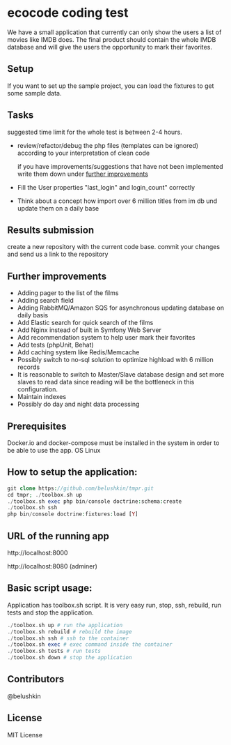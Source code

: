 # ecocode coding test

We have a small application that currently can only show the users a list of movies like IMDB does. 
The final product should contain the whole IMDB database and will give the users the opportunity
to mark their favorites. 




## Setup
If you want to set up the sample project, you can load the fixtures to get some sample data.


## Tasks
suggested time limit for the whole test is between 2-4 hours.

- review/refactor/debug the php files (templates can be ignored) according to your interpretation of clean code
  
  if you have improvements/suggestions that have not been implemented write them down under 
  [further improvements](#markdown-header-further-improvements) 
- Fill the User properties "last_login" and login_count" correctly
- Think about a concept how import over 6 million titles from im db und update them on a daily base



## Results submission
create a new repository with the current code base. commit your changes and send us a link to the repository


## Further improvements

- Adding pager to the list of the films
- Adding search field
- Adding RabbitMQ/Amazon SQS for asynchronous updating database on daily basis
- Add Elastic search for quick search of the films
- Add Nginx instead of built in Symfony Web Server
- Add recommendation system to help user mark their favorites
- Add tests (phpUnit, Behat)
- Add caching system like Redis/Memcache
- Possibly switch to no-sql solution to optimize highload with 6 million records
- It is reasonable to switch to Master/Slave database design and set more slaves to read data since reading will be the 
bottleneck in this configuration.
- Maintain indexes
- Possibly do day and night data processing

## Prerequisites

Docker.io and docker-compose must be installed in the system in order to be able to use the app. OS Linux

## How to setup the application:

```php
git clone https://github.com/belushkin/tmpr.git
cd tmpr; ./toolbox.sh up
./toolbox.sh exec php bin/console doctrine:schema:create
./toolbox.sh ssh
php bin/console doctrine:fixtures:load [Y]
```

## URL of the running app
http://localhost:8000

http://localhost:8080 (adminer)

## Basic script usage:

Application has toolbox.sh script. It is very easy run, stop, ssh, rebuild, run tests and stop the application.

```php
./toolbox.sh up # run the application
./toolbox.sh rebuild # rebuild the image
./toolbox.sh ssh # ssh to the container
./toolbox.sh exec # exec command inside the container
./toolbox.sh tests # run tests
./toolbox.sh down # stop the application
```

## Contributors
@belushkin

## License
MIT License
